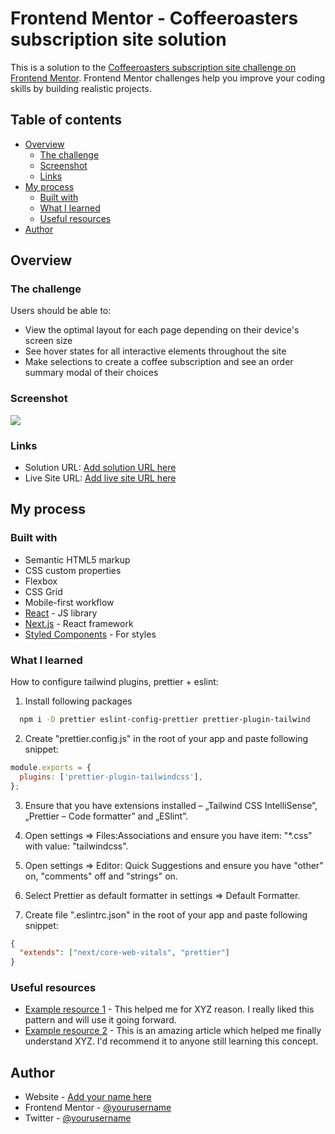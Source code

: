 # Frontend Mentor - Coffeeroasters subscription site solution

This is a solution to the [Coffeeroasters subscription site challenge on Frontend Mentor](https://www.frontendmentor.io/challenges/coffeeroasters-subscription-site-5Fc26HVY6). Frontend Mentor challenges help you improve your coding skills by building realistic projects.

## Table of contents

- [Overview](#overview)
  - [The challenge](#the-challenge)
  - [Screenshot](#screenshot)
  - [Links](#links)
- [My process](#my-process)
  - [Built with](#built-with)
  - [What I learned](#what-i-learned)
  - [Useful resources](#useful-resources)
- [Author](#author)

## Overview

### The challenge

Users should be able to:

- View the optimal layout for each page depending on their device's screen size
- See hover states for all interactive elements throughout the site
- Make selections to create a coffee subscription and see an order summary modal of their choices

### Screenshot

![](./screenshot.jpg)

### Links

- Solution URL: [Add solution URL here](https://your-solution-url.com)
- Live Site URL: [Add live site URL here](https://your-live-site-url.com)

## My process

### Built with

- Semantic HTML5 markup
- CSS custom properties
- Flexbox
- CSS Grid
- Mobile-first workflow
- [React](https://reactjs.org/) - JS library
- [Next.js](https://nextjs.org/) - React framework
- [Styled Components](https://styled-components.com/) - For styles

### What I learned

How to configure tailwind plugins, prettier + eslint:

1. Install following packages

```bash
  npm i -D prettier eslint-config-prettier prettier-plugin-tailwind
```

2. Create "prettier.config.js" in the root of your app and paste following snippet:

```js
module.exports = {
  plugins: ['prettier-plugin-tailwindcss'],
};
```

3. Ensure that you have extensions installed – „Tailwind CSS IntelliSense”, „Prettier – Code formatter” and „ESlint”.

4. Open settings => Files:Associations and ensure you have item: "\*.css" with value: "tailwindcss".

5. Open settings => Editor: Quick Suggestions and ensure you have "other" on, "comments" off and "strings" on.

6. Select Prettier as default formatter in settings => Default Formatter.

7. Create file ".eslintrc.json" in the root of your app and paste following snippet:

```json
{
  "extends": ["next/core-web-vitals", "prettier"]
}
```

### Useful resources

- [Example resource 1](https://www.example.com) - This helped me for XYZ reason. I really liked this pattern and will use it going forward.
- [Example resource 2](https://www.example.com) - This is an amazing article which helped me finally understand XYZ. I'd recommend it to anyone still learning this concept.

## Author

- Website - [Add your name here](https://www.your-site.com)
- Frontend Mentor - [@yourusername](https://www.frontendmentor.io/profile/yourusername)
- Twitter - [@yourusername](https://www.twitter.com/yourusername)
